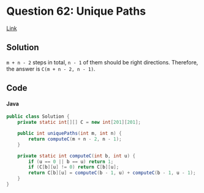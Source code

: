 # Question 62: Unique Paths
[Link](https://leetcode.com/problems/unique-paths)

## Solution
`m + n - 2` steps in total, `n - 1` of them should be right directions.
Therefore, the answer is `C(m + n - 2, n - 1)`.
## Code
#### Java
```java
public class Solution {
    private static int[][] C = new int[201][201];

    public int uniquePaths(int m, int n) {
        return computeC(m + n - 2, n - 1);
    }

    private static int computeC(int b, int u) {
        if (u == 0 || b == u) return 1;
        if (C[b][u] != 0) return C[b][u];
        return C[b][u] = computeC(b - 1, u) + computeC(b - 1, u - 1);
    }
}
```
